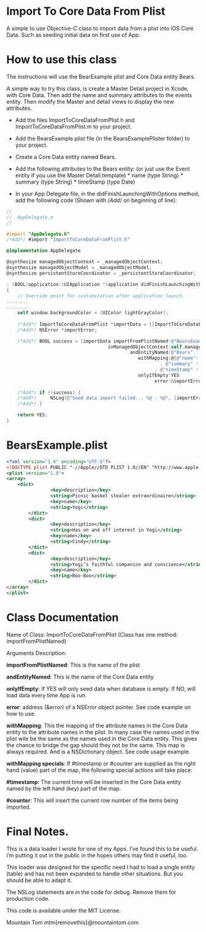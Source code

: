 Import To Core Data From Plist
=============================

A simple to use Objective-C class to import data from a plist into iOS Core Data. Such as seeding initial data on first use of App.

# How to use this class

The instructions will use the BearExample plist and Core Data entity Bears.

A simple way to try this class, is create a Master Detail project in Xcode, with Core Data. Then add the name and summary attributes to the events entity. Then modify the Master and detail views to display the new attributes.

* Add the files ImportToCoreDataFromPlist.h and ImportToCoreDataFromPlist.m to your project. 

* Add the BearsExample.plist file (in the BearsExamplePlister folder) to your project.

* Create a Core Data entity named Bears.
* Add the following attributes to the Bears entity: (or just use the Event entity if you use the Master Detail template)
      * name (type String)
      * summary (type String)
      * timeStamp (type Date)
 

* In your App Delegate file, in the didFinishLaunchingWithOptions method, add the following code (Shown with /*Add*/ on beginning of line):

```objective-c
//
//  AppDelegate.m
//

#import "AppDelegate.h"
/*Add*/ #import "ImportToCoreDataFromPlist.h"

@implementation AppDelegate

@synthesize managedObjectContext = _managedObjectContext;
@synthesize managedObjectModel = _managedObjectModel;
@synthesize persistentStoreCoordinator = _persistentStoreCoordinator;

- (BOOL)application:(UIApplication *)application didFinishLaunchingWithOptions:(NSDictionary *)launchOptions
{
    // Override point for customization after application launch.
........
........   
    self.window.backgroundColor = [UIColor lightGrayColor];
    
    /*Add*/ ImportToCoreDataFromPlist *importData = [[ImportToCoreDataFromPlist alloc] init];
    /*Add*/ NSError *importError;

    /*Add*/ BOOL success = [importData importFromPlistNamed:@"BearsExample"
                                     inManagedObjectContext:self.managedObjectContext
                                             andEntityNamed:@"Bears"
                                                withMapping:@{@"name": @"name"
                                                        , @"summary" : @"description"
                                                      , @"timeStamp" : @"#timestamp"}
                                                onlyIfEmpty:YES
                                                      error:&importError];
    
    /*Add*/ if (!success) {
    /*Add*/     NSLog(@"Seed data import failed... %@ - %@", [importError localizedDescription], [importError userInfo]);
    /*Add*/ }

    return YES;
}
```
# BearsExample.plist

```xml
<?xml version="1.0" encoding="UTF-8"?>
<!DOCTYPE plist PUBLIC "-//Apple//DTD PLIST 1.0//EN" "http://www.apple.com/DTDs/PropertyList-1.0.dtd">
<plist version="1.0">
<array>
    <dict>
                <key>description</key>
                <string>Picnic basket stealer extraordinaire</string>
                <key>name</key>
                <string>Yogi</string>
        </dict>
        <dict>
                <key>description</key>
                <string>Has on and off interest in Yogi</string>
                <key>name</key>
                <string>Cindy</string>
        </dict>
        <dict>
                <key>description</key>
                <string>Yogi’s faithful companion and conscience</string>
                <key>name</key>
                <string>Boo-Boo</string>
        </dict>
</array>
</plist>
```

# Class Documentation

Name of Class: ImportToCoreDataFromPlist
(Class has one method: importFromPlistNamed)

Arguments Description:

**importFromPlistNamed**: This is the name of the plist

**andEntityNamed**: This is the name of the Core Data entity

**onlyIfEmpty**: If YES will only seed data when database is empty. If NO, will load data every time App is run.

**error**: address (&error) of a NSError object pointer. See code example on how to use.

**withMapping**: This the mapping of the attribute names in the Core Data entity to the attribute names in the plist. In many case the names used in the plist wile be the same as the names used in the Core Data entity. This gives the chance to bridge the gap should they not be the same. This map is always required. And is a NSDictionary object. See code usage example.

**withMapping specials**: If #timestamp or #counter are supplied as the right hand (value) part of the map, the following special actions will take place:

 **#timestamp**: The current time will be inserted in the Core Data entity named by the left hand (key) part of the map.
 
 **#counter**: This will insert the current row number of the items being imported.

# Final Notes.

This is a data loader I wrote for one of my Apps. I’ve found this to be useful. I’m putting it out in the public in the hopes others may find it useful, too.

This loader was designed for the specific need I had to load a single entity (table) and has not been expanded to handle other situations. But you should be able to adapt it.

The NSLog statements are in the code for debug. Remove them for production code.

This code is available under the MIT License.

Mountain Tom
mtm{removethis}@mountaintom.com
